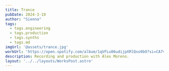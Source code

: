 ```yaml
---
title: Trance
pubDate: 2024-3-10
author: "Sienna"
tags:
  - tags.engineering
  - tags.production
  - tags.synths
  - tags.md
imgUrl: '@assets/trance.jpg'
workUrl: 'https://open.spotify.com/album/1qVFLu06udijpXRlQso9bO?si=CA7vM2zPTc2xhnoFcDYqnA'
description: Recording and production with Álex Moreno.
layout: '../../layouts/WorksPost.astro'
---
```


